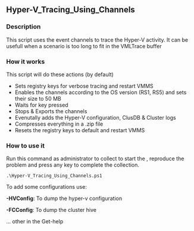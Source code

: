 ## Hyper-V_Tracing_Using_Channels

### Description
This script uses the event channels to trace the Hyper-V activity.
It can be usefull when a scenario is too long to fit in the VMLTrace buffer

### How it works
This script will do these actions (by default)
* Sets registry keys for verbose tracing and restart VMMS
* Enables the channels according to the OS version (RS1, RS5) and sets their size to 50 MB
* Waits for key pressed
* Stops & Exports the channels
* Evenutally adds the Hyper-V configuration, ClusDB & Cluster logs
* Compresses everything in a .zip file
* Resets the registry keys to default and restart VMMS

### How to use it
Run this command as administrator to collect to start the , reproduce the problem and press any key to complete the collection.

    .\Hyper-V_Tracing_Using_Channels.ps1

To add some configurations use:

**-HVConfig**: To dump the hyper-v configuration

**-FCConfig**: To dump the cluster hive

... other in the Get-help
